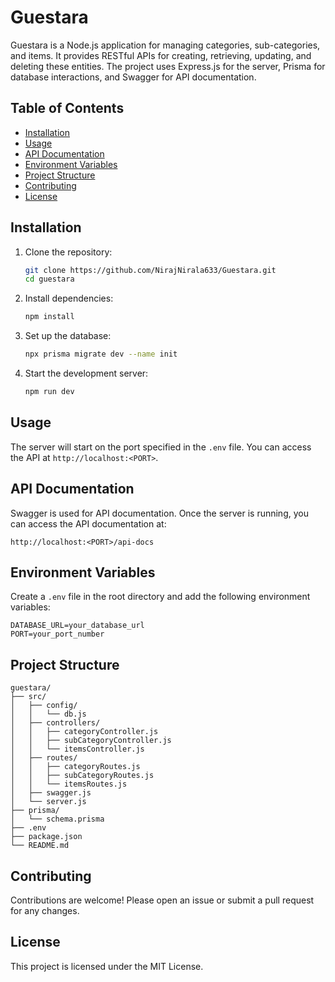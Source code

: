 # Guestara

Guestara is a Node.js application for managing categories, sub-categories, and items. It provides RESTful APIs for creating, retrieving, updating, and deleting these entities. The project uses Express.js for the server, Prisma for database interactions, and Swagger for API documentation.

## Table of Contents

- [Installation](#installation)
- [Usage](#usage)
- [API Documentation](#api-documentation)
- [Environment Variables](#environment-variables)
- [Project Structure](#project-structure)
- [Contributing](#contributing)
- [License](#license)

## Installation

1. Clone the repository:
   ```bash
   git clone https://github.com/NirajNirala633/Guestara.git
   cd guestara
   ```

2. Install dependencies:
   ```bash
   npm install
   ```

3. Set up the database:
   ```bash
   npx prisma migrate dev --name init
   ```

4. Start the development server:
   ```bash
   npm run dev
   ```

## Usage

The server will start on the port specified in the `.env` file. You can access the API at `http://localhost:<PORT>`.

## API Documentation

Swagger is used for API documentation. Once the server is running, you can access the API documentation at:
```
http://localhost:<PORT>/api-docs
```

## Environment Variables

Create a `.env` file in the root directory and add the following environment variables:

```
DATABASE_URL=your_database_url
PORT=your_port_number
```

## Project Structure

```
guestara/
├── src/
│   ├── config/
│   │   └── db.js
│   ├── controllers/
│   │   ├── categoryController.js
│   │   ├── subCategoryController.js
│   │   └── itemsController.js
│   ├── routes/
│   │   ├── categoryRoutes.js
│   │   ├── subCategoryRoutes.js
│   │   └── itemsRoutes.js
│   ├── swagger.js
│   └── server.js
├── prisma/
│   └── schema.prisma
├── .env
├── package.json
└── README.md
```

## Contributing

Contributions are welcome! Please open an issue or submit a pull request for any changes.

## License

This project is licensed under the MIT License.
